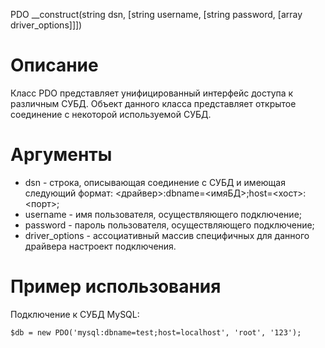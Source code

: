 PDO
    __construct(string dsn, [string username, [string password, [array driver_options]]])

Описание
========

Класс PDO представляет унифицированный интерфейс доступа к различным СУБД. Объект данного класса представляет открытое соединение с некоторой используемой СУБД.

Аргументы
=========

* dsn - строка, описывающая соединение с СУБД и имеющая следующий формат: <драйвер>:dbname=<имяБД>;host=<хост>:<порт>;
* username - имя пользователя, осуществляющего подключение;
* password - пароль пользователя, осуществляющего подключение;
* driver_options - ассоциативный массив специфичных для данного драйвера настроект подключения.

Пример использования
====================

Подключение к СУБД MySQL:

    $db = new PDO('mysql:dbname=test;host=localhost', 'root', '123');
